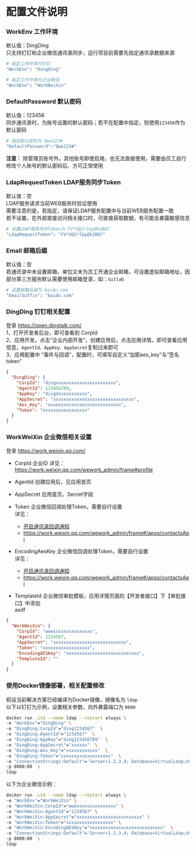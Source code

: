 ﻿# 配置文件说明
### WorkEnv 工作环境
默认值：DingDing  
只支持钉钉和企业微信通讯录同步，运行项目前需要先指定通讯录数据来源

```bash
# 指定工作环境为钉钉
"WorkEnv": "DingDing"

# 指定工作环境为企业微信
"WorkEnv": "WorkWeiXin" 
```

### DefaultPassword 默认密码
默认值：123456  
同步通讯录时，为账号设置的默认密码；若不在配置中指定，则使用`123456`作为默认密码
```bash
# 指定默认密码为 Qwe123#
"DefaultPassword":"Qwe123#"
```
**注意：** 除管理员账号外，其他账号即使启用，也无法直接使用，需要由员工自行修改个人账号的默认密码后，方可正常使用

### LdapRequestToken LDAP服务同步Token
默认值：空  
LDAP服务请求当前WEB服务时验证使用  
需要注意的是，若指定，请保证LDAP服务配置中与当前WEB服务配置一致  
若不设置，在外部直接访问相关接口时，可直接获取数据，有可能会暴露敏感信息
``` bash
# 设置LDAP服务同步Token为 FV*X@2rl&y@k2BQ7 
"LdapRequestToken": "FV*X@2rl&y@k2BQ7"
```

### Email 邮箱后缀
默认值：空  
若通讯录中未设置邮箱，单位又未为员工开通企业邮箱，可设置虚拟邮箱地址，因部分第三方服务默认需要使用邮箱登录，如：`Gitlab`
``` bash
# 设置邮箱后缀为 baidu.com
"EmailSuffix": "baidu.com"
```

### DingDing 钉钉相关配置
登录 https://open.dingtalk.com/   
1、打开开发者后台，即可查看到 CorpId  
2、应用开发，点击“企业内部开发”，创建应用后，点击应用详情，即可查看应用信息，`AgentId、AppKey、AppSecret`复制过来即可  
3、应用配置中 “事件与回调”，配置时，可填写自定义“加密aes_key”与“签名token”
```json
{
  "DingDing": {
    "CorpId": "dingxxxxxxxxxxxxxxxxxxxxxxx",
    "AgentId": 123456789,
    "AppKey": "dingdxxxxxxxxxxx",
    "AppSecret": "xxxxxxxxxxxxxxxxxxxxxxxxxxxxxxx",
    "Aes_Key": "xxxxxxxxxxxxxxxxxxxxxxxxxxxx",
    "Token": "xxxxxxxxxxxxxxxxx"
  }
}  

```

### WorkWeiXin 企业微信相关设置
登录 https://work.weixin.qq.com/
- CorpId 企业ID 详见：https://work.weixin.qq.com/wework_admin/frame#profile
- AgentId 创建应用后，见应用首页
- AppSecret 应用首页，Secret字段
- Token 企业微信回调处理Token，需要自行设置  
  详见： 
  - [开启通讯录回调通知](https://developer.work.weixin.qq.com/document/path/90967)
  - https://work.weixin.qq.com/wework_admin/frame#/apps/contactsApi

- EncodingAesKey 企业微信回调处理Token，需要自行设置  
  详见：
  - [开启通讯录回调通知](https://developer.work.weixin.qq.com/document/path/90967)
  - https://work.weixin.qq.com/wework_admin/frame#/apps/contactsApi
- TemplateId 企业微信审批模板，应用详情页面的【开发者接口】下【审批接口】中添加  
  asdf
```json
{
  "WorkWeiXin": {
    "CorpId": "wwexxxxxxxxxxxxxxx",
    "AgentId": 1234567,
    "AppSecret": "xxxxxxxxxxxxxxxxxxxxxxxxxxxx",
    "Token": "xxxxxxxxxxxxxxxxxx",
    "EncodingAESKey": "xxxxxxxxxxxxxxxxxxxxxxxxxxxx",
    "TemplateId": ""
  }
}
```


### 使用Docker镜像部署，相关配置修改
假设当前解决方案已经编译为Docker镜像，镜像名为 `ldap`  
以下以钉钉为示例，设置相关参数，向外暴露端口为 `8080`
```bash
docker run -itd --name ldap --restart always \
-e "WorkEnv"="DingDing" \
-e "DingDing:CorpId"="ding1234567"  \
-e "DingDing:AgentId"="1234567"  \
-e "DingDing:AppKey"="ding123456789"  \
-e "DingDing:AppSecret"="xxxxxx"  \
-e "DingDing:Aes_Key"="xxxxxxxxxxxx"  \
-e "DingDing:Token"="xxxxxxxxxxxxxxxxxxx"  \
-e "ConnectionStrings:Default"='Server=1.2.3.4; Database=VirtualLdap;User ID=root; Password=123qwe;port=3306;CharSet=utf8;SslMode=none;' \
-p 8080:80  \
ldap
```
以下为企业微信示例：
```bash
docker run -itd --name ldap --restart always \
-e "WorkEnv"="WorkWeiXin" \
-e "WorkWeiXin:CorpId"="wwexxxxxxxxxxxxxxx" \
-e "WorkWeiXin:AgentId"="1234567" \
-e "WorkWeiXin:AppSecret"="xxxxxxxxxxxxxxxxxxxxxxxxx" \
-e "WorkWeiXin:Token"="xxxxxxxxxxxxxxxxxx" \
-e "WorkWeiXin:EncodingAESKey"="xxxxxxxxxxxxxxxxxxxxxxxxxxxx"  \
-e "ConnectionStrings:Default"='Server=1.2.3.4; Database=VirtualLdap;User ID=root; Password=123qwe;port=3306;CharSet=utf8;SslMode=none;' \
-p 8080:80  \
ldap
```